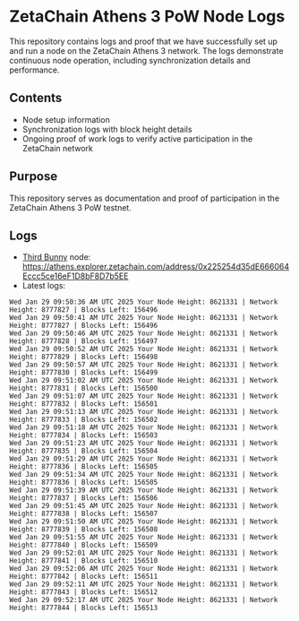 # ZetaChain Athens 3 PoW Node Logs
This repository contains logs and proof that we have successfully set up and run a node on the ZetaChain Athens 3 network. The logs demonstrate continuous node operation, including synchronization details and performance.

## Contents
- Node setup information
- Synchronization logs with block height details
- Ongoing proof of work logs to verify active participation in the ZetaChain network

## Purpose
This repository serves as documentation and proof of participation in the ZetaChain Athens 3 PoW testnet.

## Logs

- [Third Bunny](https://thirdbunny.xyz/) node: https://athens.explorer.zetachain.com/address/0x225254d35dE666064Eccc5ce16eF1D8bF8D7b5EE
- Latest logs:
```
Wed Jan 29 09:50:36 AM UTC 2025 Your Node Height: 8621331 | Network Height: 8777827 | Blocks Left: 156496
Wed Jan 29 09:50:41 AM UTC 2025 Your Node Height: 8621331 | Network Height: 8777827 | Blocks Left: 156496
Wed Jan 29 09:50:46 AM UTC 2025 Your Node Height: 8621331 | Network Height: 8777828 | Blocks Left: 156497
Wed Jan 29 09:50:52 AM UTC 2025 Your Node Height: 8621331 | Network Height: 8777829 | Blocks Left: 156498
Wed Jan 29 09:50:57 AM UTC 2025 Your Node Height: 8621331 | Network Height: 8777830 | Blocks Left: 156499
Wed Jan 29 09:51:02 AM UTC 2025 Your Node Height: 8621331 | Network Height: 8777831 | Blocks Left: 156500
Wed Jan 29 09:51:07 AM UTC 2025 Your Node Height: 8621331 | Network Height: 8777832 | Blocks Left: 156501
Wed Jan 29 09:51:13 AM UTC 2025 Your Node Height: 8621331 | Network Height: 8777833 | Blocks Left: 156502
Wed Jan 29 09:51:18 AM UTC 2025 Your Node Height: 8621331 | Network Height: 8777834 | Blocks Left: 156503
Wed Jan 29 09:51:23 AM UTC 2025 Your Node Height: 8621331 | Network Height: 8777835 | Blocks Left: 156504
Wed Jan 29 09:51:29 AM UTC 2025 Your Node Height: 8621331 | Network Height: 8777836 | Blocks Left: 156505
Wed Jan 29 09:51:34 AM UTC 2025 Your Node Height: 8621331 | Network Height: 8777836 | Blocks Left: 156505
Wed Jan 29 09:51:39 AM UTC 2025 Your Node Height: 8621331 | Network Height: 8777837 | Blocks Left: 156506
Wed Jan 29 09:51:45 AM UTC 2025 Your Node Height: 8621331 | Network Height: 8777838 | Blocks Left: 156507
Wed Jan 29 09:51:50 AM UTC 2025 Your Node Height: 8621331 | Network Height: 8777839 | Blocks Left: 156508
Wed Jan 29 09:51:55 AM UTC 2025 Your Node Height: 8621331 | Network Height: 8777840 | Blocks Left: 156509
Wed Jan 29 09:52:01 AM UTC 2025 Your Node Height: 8621331 | Network Height: 8777841 | Blocks Left: 156510
Wed Jan 29 09:52:06 AM UTC 2025 Your Node Height: 8621331 | Network Height: 8777842 | Blocks Left: 156511
Wed Jan 29 09:52:11 AM UTC 2025 Your Node Height: 8621331 | Network Height: 8777843 | Blocks Left: 156512
Wed Jan 29 09:52:17 AM UTC 2025 Your Node Height: 8621331 | Network Height: 8777844 | Blocks Left: 156513
```
